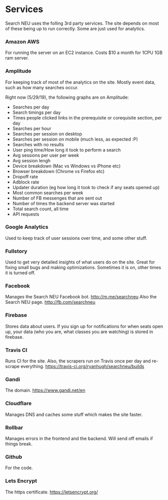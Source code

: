 # Services

Search NEU uses the folling 3rd party services. The site depends on most of these being up to run correctly. Some are just used for analytics. 

### Amazon AWS

For running the server on an EC2 instance. Costs $10 a month for 1CPU 1GB ram server. 

### Amplitude

For keeping track of most of the analytics on the site. Mostly event data, such as how many searches occur. 

Right now (5/29/19), the following graphs are on Amplitude:

 - Searches per day 
 - Search timings per day 
 - Times people clicked links in the prerequisite or corequisite section, per day
 - Searches per hour
 - Searches per session on desktop
 - Searches per session on mobile (much less, as expected :P)
 - Searches with no results
 - User ping time/How long it took to perform a search
 - Avg sessions per user per week
 - Avg session lengh
 - Device breakdown (Mac vs Windows vs iPhone etc)
 - Browser breakdown (Chrome vs Firefox etc)
 - Dropoff rate
 - Adblock rate
 - Updater duration (eg how long it took to check if any seats opened up)
 - Most common searches per week
 - Number of FB messenges that are sent out
 - Number of times the backend server was started 
 - Total search count, all time 
 - API requests
 
 ### Google Analytics
 
Used to keep track of user sessions over time, and some other stuff. 
  
 ### Fullstory
  
Used to get very detailed insights of what users do on the site. Great for fixing small bugs and making optimizations. Sometimes it is on, other times it is turned off. 

### Facebook

Manages the Search NEU Facebook bot. http://m.me/searchneu Also the Search NEU page. http://fb.com/searchneu

### Firebase

Stores data about users. If you sign up for notifications for when seats open up, your data (who you are, what classes you are watching) is stored in firebase. 

### Travis CI

Runs CI for the site. Also, the scrapers run on Travis once per day and re-scrape everything. 
https://travis-ci.org/ryanhugh/searchneu/builds

### Gandi

The domain. https://www.gandi.net/en

### Cloudflare

Manages DNS and caches some stuff which makes the site faster. 

### Rollbar

Manages errors in the frontend and the backend. Will send off emails if things break. 

### Github

For the code. 

### Lets Encrypt

The https certificate. https://letsencrypt.org/ 







